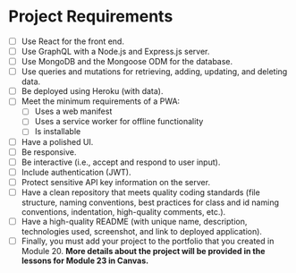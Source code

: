 # Project Requirements
* [ ] Use React for the front end.
* [ ] Use GraphQL with a Node.js and Express.js server.
* [ ] Use MongoDB and the Mongoose ODM for the database.
* [ ] Use queries and mutations for retrieving, adding, updating, and deleting data.
* [ ] Be deployed using Heroku (with data).
* [ ] Meet the minimum requirements of a PWA:
  * [ ] Uses a web manifest
  * [ ] Uses a service worker for offline functionality
  * [ ] Is installable
* [ ] Have a polished UI.
* [ ] Be responsive.
* [ ] Be interactive (i.e., accept and respond to user input).
* [ ] Include authentication (JWT).
* [ ] Protect sensitive API key information on the server.
* [ ] Have a clean repository that meets quality coding standards (file structure, naming conventions, best practices for class and id naming conventions, indentation, high-quality comments, etc.).
* [ ] Have a high-quality README (with unique name, description, technologies used, screenshot, and link to deployed application).
* [ ] Finally, you must add your project to the portfolio that you created in Module 20.
**More details about the project will be provided in the lessons for Module 23 in Canvas.**
